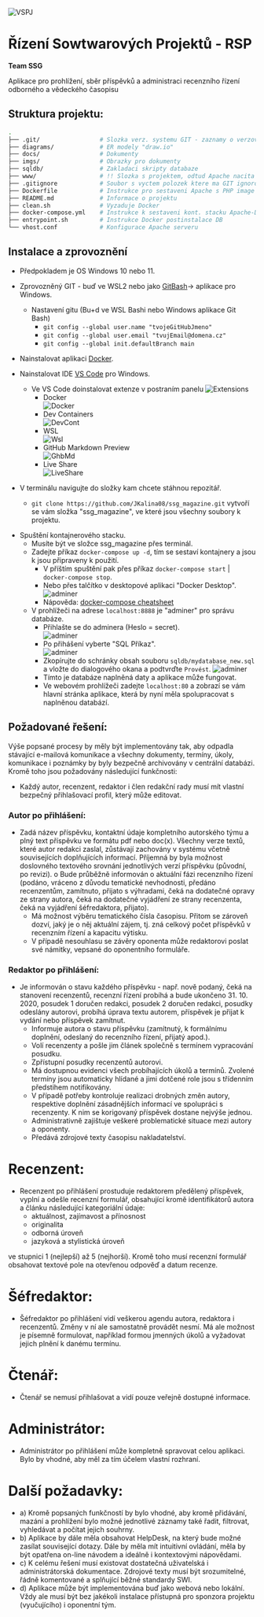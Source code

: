 ![](imgs/vspjLogo.png "VSPJ")
# Řízení Sowtwarových Projektů - RSP

**Team SSG**

Aplikace pro prohlížení, sběr příspěvků a administraci recenzního řízení
odborného a vědeckého časopisu

## Struktura projektu: 
```bash 
.
├── .git/                 # Slozka verz. systemu GIT - zaznamy o verzovani
├── diagrams/             # ER modely "draw.io"
├── docs/                 # Dokumenty 
├── imgs/                 # Obrazky pro dokumenty
├── sqldb/                # Zakladaci skripty databaze            
├── www/                  # !! Slozka s projektem, odtud Apache nacita WWW !!
├── .gitignore            # Soubor s vyctem polozek ktere ma GIT ignorovat
├── Dockerfile            # Instrukce pro sestaveni Apache s PHP image
├── README.md             # Informace o projektu
├── clean.sh              # Vyzaduje Docker     
├── docker-compose.yml    # Instrukce k sestaveni kont. stacku Apache-Db-Admin
├── entrypoint.sh         # Instrukce Docker postinstalace DB
└── vhost.conf            # Konfigurace Apache serveru
```

  ## Instalace a zprovoznění
* Předpokladem je OS Windows 10 nebo 11. 
* Zprovozněný GIT - buď ve WSL2 nebo jako [GitBash](https://git-scm.com/download/win)-> aplikace pro Windows. 
  * Nastavení gitu (Bu+d ve WSL Bashi nebo Windows aplikace Git Bash)
    * `git config --global user.name "tvojeGitHubJmeno"`
    * `git config --global user.email "tvujEmail@domena.cz"`
    * `git config --global init.defaultBranch main`
* Nainstalovat aplikaci  [Docker](https://docs.docker.com/desktop/install/windows-install/).  
* Nainstalovat IDE [VS Code](https://code.visualstudio.com/download) pro Windows.  
  * Ve VS Code doinstalovat extenze v postraním panelu ![Extensions](imgs/ext.png) 
    * Docker  
    ![Docker](imgs/exdkr.png)
    * Dev Containers  
    ![DevCont](imgs/exdevcont.png)
    * WSL  
    ![Wsl](imgs/exwsl.png)
    * GitHub Markdown Preview  
    ![GhbMd](imgs/exghbmd.png)
    * Live Share  
    ![LiveShare](imgs/exlivesh.png)  

* V terminálu navigujte do složky kam chcete stáhnou repozitář. 
  * `git clone https://github.com/JKalina08/ssg_magazine.git` vytvoří se vám složka "ssg_magazine", ve které jsou všechny soubory k projektu.

- Spuštění kontajnerového stacku.
  - Musíte být ve složce ssg_magazine přes terminál.
  - Zadejte příkaz `docker-compose up -d`, tím se sestaví kontajnery a jsou k jsou připraveny k použití.
    - V příštím spuštění pak přes příkaz `docker-compose start` | `docker-compose stop`.
    - Nebo přes talčítko v desktopové aplikaci "Docker Desktop".  
    ![adminer](imgs/dkrcom.png)
    - Nápověda: [docker-compose cheatsheet](https://devhints.io/docker-compose)
  - V prohlížeči na adrese `localhost:8888` je "adminer" pro správu databáze.
    - Přihlašte se do adminera (Heslo = secret).  
    ![adminer](imgs/adminer.png)
    - Po přihášení vyberte "SQL Příkaz".  
    ![adminer](imgs/sql.png)
    - Zkopírujte do schránky obsah souboru `sqldb/mydatabase_new.sql` a vložte do dialogového okana a podtvrďte `Provést`.
    ![adminer](imgs/sql2.png)
    - Tímto je databáze naplněná daty a aplikace může fungovat.
    - Ve webovém prohlížeči zadejte `localhost:80` a zobrazí se vám hlavní stránka aplikace, která by nyní měla spolupracovat s naplněnou databází.



## Požadované řešení:  

Výše popsané procesy by měly být implementovány tak, aby odpadla stávající e-mailová komunikace
a všechny dokumenty, termíny, úkoly, komunikace i poznámky by byly bezpečně archivovány
v centrální databázi. Kromě toho jsou požadovány následující funkčnosti:  

* Každý autor, recenzent, redaktor i člen redakční rady musí mít vlastní bezpečný přihlašovací
profil, který může editovat.  

### Autor po přihlášení:

* Zadá název příspěvku, kontaktní údaje kompletního autorského týmu a plný text
příspěvku ve formátu pdf nebo doc(x). Všechny verze textů, které autor redakci zaslal,
zůstávají zachovány v systému včetně souvisejících doplňujících informací. Příjemná by
byla možnost doslovného textového srovnání jednotlivých verzí příspěvku (původní, po
revizi).
o Bude průběžně informován o aktuální fázi recenzního řízení (podáno, vráceno z důvodu
tematické nevhodnosti, předáno recenzentům, zamítnuto, přijato s výhradami, čeká na
dodatečné opravy ze strany autora, čeká na dodatečné vyjádření ze strany recenzenta,
čeká na vyjádření šéfredaktora, přijato).
  * Má možnost výběru tematického čísla časopisu. Přitom se zároveň dozví, jaký je o něj
aktuální zájem, tj. zná celkový počet příspěvků v recenzním řízení a kapacitu výtisku.
  * V případě nesouhlasu se závěry oponenta může redaktorovi poslat své námitky, vepsané
do oponentního formuláře.  

### Redaktor po přihlášení:

* Je informován o stavu každého příspěvku - např. nově podaný, čeká na stanovení
recenzentů, recenzní řízení probíhá a bude ukončeno 31. 10. 2020, posudek 1 doručen
redakci, posudek 2 doručen redakci, posudky odeslány autorovi, probíhá úprava textu
autorem, příspěvek je přijat k vydání nebo příspěvek zamítnut.
  * Informuje autora o stavu příspěvku (zamítnutý, k formálnímu doplnění, odeslaný do
recenzního řízení, přijatý apod.).
  * Volí recenzenty a pošle jim článek společně s termínem vypracování posudku.
  * Zpřístupní posudky recenzentů autorovi.
  * Má dostupnou evidenci všech probíhajících úkolů a termínů. Zvolené termíny jsou
automaticky hlídané a jimi dotčené role jsou s třídenním předstihem notifikovány.
  * V případě potřeby kontroluje realizaci drobných změn autory, respektive doplnění
zásadnějších informací ve spolupráci s recenzenty. K nim se korigovaný příspěvek
dostane nejvýše jednou.
  * Administrativně zajištuje veškeré problematické situace mezi autory a oponenty.
  * Předává zdrojové texty časopisu nakladatelství.  

# Recenzent:

* Recenzent po přihlášení prostuduje redaktorem předělený příspěvek, vyplní a odešle recenzní
formulář, obsahující kromě identifikátorů autora a článku následující kategoriální údaje:
  * aktuálnost, zajímavost a přínosnost
  * originalita
  * odborná úroveň
  * jazyková a stylistická úroveň  

ve stupnici 1 (nejlepší) až 5 (nejhorší). Kromě toho musí recenzní formulář obsahovat textové
pole na otevřenou odpověď a datum recenze.  

# Šéfredaktor:

* Šéfredaktor po přihlášení vidí veškerou agendu autora, redaktora i recenzentů. Změny v ní ale
samostatně provádět nesmí. Má ale možnost je písemně formulovat, například formou jmenných
úkolů a vyžadovat jejich plnění k danému termínu.   

# Čtenář:

* Čtenář se nemusí přihlašovat a vidí pouze veřejně dostupné informace.  

# Administrátor:

* Administrátor po přihlášení může kompletně spravovat celou aplikaci. Bylo by vhodné, aby měl
za tím účelem vlastní rozhraní.  

# Další požadavky:

* a) Kromě popsaných funkčností by bylo vhodné, aby kromě přidávání, mazání a prohlížení bylo
možné jednotlivé záznamy také řadit, filtrovat, vyhledávat a počítat jejich souhrny.  
* b) Aplikace by dále měla obsahovat HelpDesk, na který bude možné zasílat související dotazy. Dále
by měla mít intuitivní ovládání, měla by být opatřena on-line návodem a ideálně i kontextovými
nápovědami.  
* c) K celému řešení musí existovat dostatečná uživatelská i administrátorská dokumentace. Zdrojové
texty musí být srozumitelné, řádně komentované a splňující běžné standardy SWI.  
* d) Aplikace může být implementována buď jako webová nebo lokální. Vždy ale musí být bez jakékoli
instalace přístupná pro sponzora projektu (vyučujícího) i oponentní tým.
